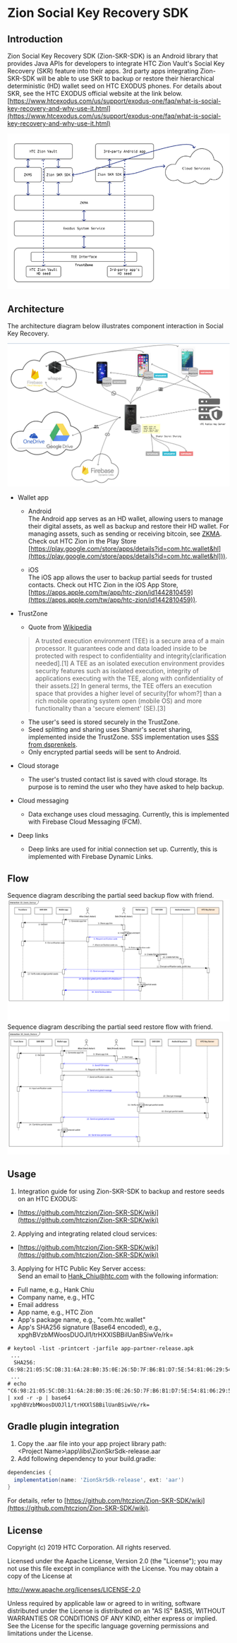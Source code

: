 # Zion Social Key Recovery SDK



## Introduction

Zion Social Key Recovery SDK (Zion-SKR-SDK) is an Android library that provides Java APIs for developers to integrate HTC Zion Vault's Social Key Recovery (SKR) feature into their apps. 3rd party apps integrating Zion-SKR-SDK will be able to use SKR to backup or restore their hierarchical deterministic (HD) wallet seed on HTC EXODUS phones. For details about SKR, see the HTC EXODUS official website at the link below.  
[https://www.htcexodus.com/us/support/exodus-one/faq/what-is-social-key-recovery-and-why-use-it.html](https://www.htcexodus.com/us/support/exodus-one/faq/what-is-social-key-recovery-and-why-use-it.html)

![SDK](media/sdk.png "SDK")


## Architecture

The architecture diagram below illustrates component interaction in Social Key Recovery.

![Architecture](media/architecture.png "Architecture")

* Wallet app
  * Android  
  The Android app serves as an HD wallet, allowing users to manage their digital assets, as well as backup and restore their HD wallet. For managing assets, such as sending or receiving bitcoin, see [ZKMA](https://github.com/htczion/ZKMA). Check out HTC Zion in the Play Store [https://play.google.com/store/apps/details?id=com.htc.wallet&hl](https://play.google.com/store/apps/details?id=com.htc.wallet&hl])).

  * iOS  
  The iOS app allows the user to backup partial seeds for trusted contacts. Check out HTC Zion in the iOS App Store, [https://apps.apple.com/tw/app/htc-zion/id1442810459](https://apps.apple.com/tw/app/htc-zion/id1442810459)).

* TrustZone  
  * Quote from [Wikipedia](https://en.wikipedia.org/wiki/Trusted_execution_environment)
  > A trusted execution environment (TEE) is a secure area of a main processor. It guarantees code and data loaded inside to be protected with respect to confidentiality and integrity[clarification needed].[1] A TEE as an isolated execution environment provides security features such as isolated execution, integrity of applications executing with the TEE, along with confidentiality of their assets.[2] In general terms, the TEE offers an execution space that provides a higher level of security[for whom?] than a rich mobile operating system open (mobile OS) and more functionality than a 'secure element' (SE).[3]
  * The user's seed is stored securely in the TrustZone.
  * Seed splitting and sharing uses Shamir's secret sharing, implemented inside the TrustZone. SSS implementation uses [SSS from dsprenkels](https://github.com/dsprenkels/sss). 
  * Only encrypted partial seeds will be sent to Android.
* Cloud storage  
  * The user's trusted contact list is saved with cloud storage. Its purpose is to remind the user who they have asked to help backup.
* Cloud messaging  
  * Data exchange uses cloud messaging. Currently, this is implemented with Firebase Cloud Messaging (FCM).
* Deep links  
  * Deep links are used for initial connection set up. Currently, this is implemented with Firebase Dynamic Links.

## Flow

Sequence diagram describing the partial seed backup flow with friend.  
![Backup](media/skr_seeds_backup.png "Backup")
Sequence diagram describing the partial seed restore flow with friend. 
![Restore](media/skr_seeds_restore.png "Restore")


## Usage

1. Integration guide for using Zion-SKR-SDK to backup and restore seeds on an HTC EXODUS:
  * [https://github.com/htczion/Zion-SKR-SDK/wiki](https://github.com/htczion/Zion-SKR-SDK/wiki)
2. Applying and integrating related cloud services:
  * [https://github.com/htczion/Zion-SKR-SDK/wiki](https://github.com/htczion/Zion-SKR-SDK/wiki)
3. Applying for HTC Public Key Server access:  
 Send an email to [Hank_Chiu@htc.com](mailto:hank_chiu@htc.com) with the following information:
  * Full name, e.g., Hank Chiu
  * Company name, e.g., HTC
  * Email address
  * App name, e.g., HTC Zion
  * App's package name, e.g., "com.htc.wallet"
  * App's SHA256 signature (Base64 encoded), e.g., xpghBVzbMWoosDUOJl1/trHXXlSBBilUanBSiwVe/rk=
 ```
 # keytool -list -printcert -jarfile app-partner-release.apk  
  ...
   SHA256: C6:98:21:05:5C:DB:31:6A:28:B0:35:0E:26:5D:7F:B6:B1:D7:5E:54:81:06:29:54:6A:70:52:8B:05:5E:FE:B9
  ...
 # echo "C6:98:21:05:5C:DB:31:6A:28:B0:35:0E:26:5D:7F:B6:B1:D7:5E:54:81:06:29:54:6A:70:52:8B:05:5E:FE:B9" | xxd -r -p | base64  
  xpghBVzbMWoosDUOJl1/trHXXlSBBilUanBSiwVe/rk=
 ```   


## Gradle plugin integration

1. Copy the .aar file into your app project library path:  
    \<Project Name\>\app\libs\ZionSkrSdk-release.aar  
2. Add following dependency to your build.gradle:  

```gradle
dependencies {
  implementation(name: 'ZionSkrSdk-release', ext: 'aar')     
}
```

For details, refer to [https://github.com/htczion/Zion-SKR-SDK/wiki](https://github.com/htczion/Zion-SKR-SDK/wiki).


## License

Copyright (c) 2019 HTC Corporation. All rights reserved.

Licensed under the Apache License, Version 2.0 (the "License");
you may not use this file except in compliance with the License.
You may obtain a copy of the License at

http://www.apache.org/licenses/LICENSE-2.0

Unless required by applicable law or agreed to in writing, software
distributed under the License is distributed on an "AS IS" BASIS,
WITHOUT WARRANTIES OR CONDITIONS OF ANY KIND, either express or implied.
See the License for the specific language governing permissions and
limitations under the License.
